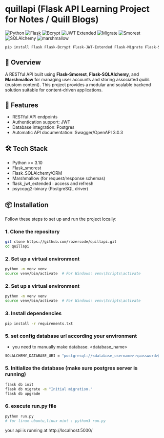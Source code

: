 # quillapi (Flask API Learning Project for Notes / Quill Blogs)

![Python](https://img.shields.io/badge/Python-blue?logo=python&logoColor=white)
![Flask](https://img.shields.io/badge/Flask-2F2F2F?logo=flask&logoColor=white)
![Bcrypt](https://img.shields.io/badge/Bcrypt-Encryption-blue?logo=flask&logoColor=white)
![JWT Extended](https://img.shields.io/badge/JWT_Extended-Auth-4169E1?logo=flask&logoColor=white)
![Migrate](https://img.shields.io/badge/Migrate-DB--Migrations-red?logo=flask&logoColor=white)
![Smorest](https://img.shields.io/badge/Smorest-API-2E8B57?logo=flask&logoColor=white)
![SQLAlchemy](https://img.shields.io/badge/SQLAlchemy-ORM-32CD32?logo=flask&logoColor=white)
![marshmallow](https://img.shields.io/badge/marshmallow-Schema-orange?logo=python&logoColor=white)

```bash
pip install Flask Flask-Bcrypt Flask-JWT-Extended Flask-Migrate Flask-Smorest Flask-SQLAlchemy marshmallow python-dotenv
```

## 📌 Overview

A RESTful API built using **Flask-Smorest**, **Flask-SQLAlchemy**, and **Marshmallow** for managing user accounts and storing associated *quills* (custom content). This project provides a modular and scalable backend solution suitable for content-driven applications.


## 🚀 Features

- RESTful API endpoints
- Authentication support: JWT
- Database integration: Postgres
- Automatic API documentation: Swagger/OpenAPI 3.0.3

## 🛠 Tech Stack

- Python >= 3.10
- Flask_smorest
- Flask_SQLAlchemy/ORM
- Marshmallow (for request/response schemas)
- flask_jwt_extended : access and refresh 
- psycopg2-binary (PostgreSQL driver)
## 📦 Installation

Follow these steps to set up and run the project locally:

### 1. Clone the repository
```bash
git clone https://github.com/rozercode/quillapi.git
cd quillapi
```

### 2. Set up a virtual environment
```bash
python -m venv venv
source venv/bin/activate  # For Windows: venv\Scripts\activate
```

### 2. Set up a virtual environment
```bash
python -m venv venv
source venv/bin/activate  # For Windows: venv\Scripts\activate
```

### 3. Install dependencies
```bash
pip install -r requirements.txt
```
### 5. set config database url according your environment 
- you need to manually make database. <database_name>
```bash
SQLALCHEMY_DATABASE_URI = "postgresql://<database_username>:<password>@localhost/<database_name>"
```

### 5. Initialize the database (make sure postgres server is running)
```bash
flask db init
flask db migrate -m "Initial migration."
flask db upgrade
```

### 6. execute run.py file
```bash
python run.py
# for linux ubuntu,linux mint : python3 run.py
```
your api is running at http://localhost:5000/






